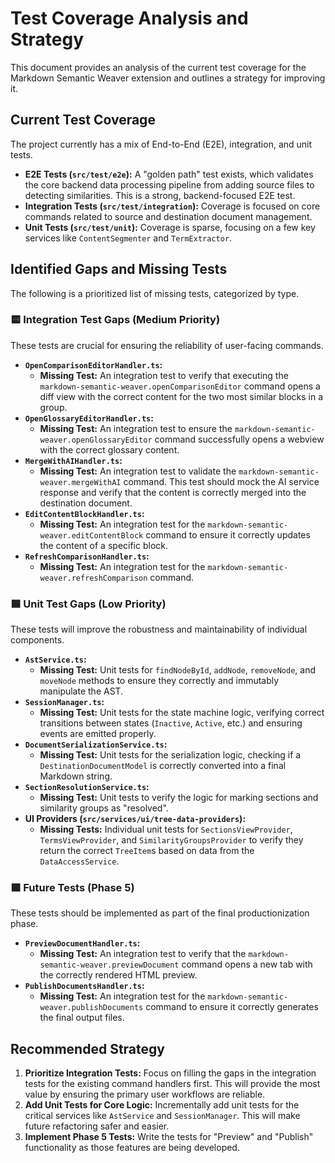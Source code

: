 # Test Coverage Analysis and Strategy

This document provides an analysis of the current test coverage for the Markdown Semantic Weaver extension and outlines a strategy for improving it.

## Current Test Coverage

The project currently has a mix of End-to-End (E2E), integration, and unit tests.

- **E2E Tests (`src/test/e2e`):** A "golden path" test exists, which validates the core backend data processing pipeline from adding source files to detecting similarities. This is a strong, backend-focused E2E test.
- **Integration Tests (`src/test/integration`):** Coverage is focused on core commands related to source and destination document management.
- **Unit Tests (`src/test/unit`):** Coverage is sparse, focusing on a few key services like `ContentSegmenter` and `TermExtractor`.

## Identified Gaps and Missing Tests

The following is a prioritized list of missing tests, categorized by type.

### 🟨 Integration Test Gaps (Medium Priority)

These tests are crucial for ensuring the reliability of user-facing commands.

- **`OpenComparisonEditorHandler.ts`:**
  - **Missing Test:** An integration test to verify that executing the `markdown-semantic-weaver.openComparisonEditor` command opens a diff view with the correct content for the two most similar blocks in a group.
- **`OpenGlossaryEditorHandler.ts`:**
  - **Missing Test:** An integration test to ensure the `markdown-semantic-weaver.openGlossaryEditor` command successfully opens a webview with the correct glossary content.
- **`MergeWithAIHandler.ts`:**
  - **Missing Test:** An integration test to validate the `markdown-semantic-weaver.mergeWithAI` command. This test should mock the AI service response and verify that the content is correctly merged into the destination document.
- **`EditContentBlockHandler.ts`:**
  - **Missing Test:** An integration test for the `markdown-semantic-weaver.editContentBlock` command to ensure it correctly updates the content of a specific block.
- **`RefreshComparisonHandler.ts`:**
  - **Missing Test:** An integration test for the `markdown-semantic-weaver.refreshComparison` command.

### 🟦 Unit Test Gaps (Low Priority)

These tests will improve the robustness and maintainability of individual components.

- **`AstService.ts`:**
  - **Missing Test:** Unit tests for `findNodeById`, `addNode`, `removeNode`, and `moveNode` methods to ensure they correctly and immutably manipulate the AST.
- **`SessionManager.ts`:**
  - **Missing Test:** Unit tests for the state machine logic, verifying correct transitions between states (`Inactive`, `Active`, etc.) and ensuring events are emitted properly.
- **`DocumentSerializationService.ts`:**
  - **Missing Test:** Unit tests for the serialization logic, checking if a `DestinationDocumentModel` is correctly converted into a final Markdown string.
- **`SectionResolutionService.ts`:**
  - **Missing Test:** Unit tests to verify the logic for marking sections and similarity groups as "resolved".
- **UI Providers (`src/services/ui/tree-data-providers`):**
  - **Missing Tests:** Individual unit tests for `SectionsViewProvider`, `TermsViewProvider`, and `SimilarityGroupsProvider` to verify they return the correct `TreeItem`s based on data from the `DataAccessService`.

### 🟩 Future Tests (Phase 5)

These tests should be implemented as part of the final productionization phase.

- **`PreviewDocumentHandler.ts`:**
  - **Missing Test:** An integration test to verify that the `markdown-semantic-weaver.previewDocument` command opens a new tab with the correctly rendered HTML preview.
- **`PublishDocumentsHandler.ts`:**
  - **Missing Test:** An integration test for the `markdown-semantic-weaver.publishDocuments` command to ensure it correctly generates the final output files.

## Recommended Strategy

1.  **Prioritize Integration Tests:** Focus on filling the gaps in the integration tests for the existing command handlers first. This will provide the most value by ensuring the primary user workflows are reliable.
2.  **Add Unit Tests for Core Logic:** Incrementally add unit tests for the critical services like `AstService` and `SessionManager`. This will make future refactoring safer and easier.
3.  **Implement Phase 5 Tests:** Write the tests for "Preview" and "Publish" functionality as those features are being developed.
